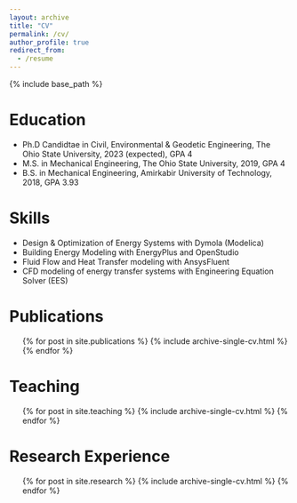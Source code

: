 ```yaml
---
layout: archive
title: "CV"
permalink: /cv/
author_profile: true
redirect_from:
  - /resume
---
```


{% include base_path %}

Education
======
* Ph.D Candidtae in Civil, Environmental & Geodetic Engineering, The Ohio State University, 2023 (expected), GPA 4
* M.S. in Mechanical Engineering, The Ohio State University, 2019, GPA 4
* B.S. in Mechanical Engineering, Amirkabir University of Technology, 2018, GPA 3.93

<!-- Work experience
======
* Summer 2015: Research Assistant
  * Github University
  * Duties included: Tagging issues
  * Supervisor: Professor Git

* Fall 2015: Research Assistant
  * Github University
  * Duties included: Merging pull requests
  * Supervisor: Professor Hub -->
  
Skills
======

* Design & Optimization of Energy Systems with Dymola (Modelica)
* Building Energy Modeling with EnergyPlus and OpenStudio
* Fluid Flow and Heat Transfer modeling with AnsysFluent
* CFD modeling of energy transfer systems with Engineering Equation Solver (EES)


Publications
======
  <ul>{% for post in site.publications %}
    {% include archive-single-cv.html %}
  {% endfor %}</ul>
  
<!-- Talks
======
  <ul>{% for post in site.talks %}
    {% include archive-single-talk-cv.html %}
  {% endfor %}</ul>
   -->
  
  
Teaching
======
  <ul>{% for post in site.teaching %}
    {% include archive-single-cv.html %}
  {% endfor %}</ul>

<!-- 
Mentoring Experience
======
* Matthew Kaes \| BSc Student \| CEGE Department \| Fall 2021
  * Guided and partially supervised the undergraduate student performing research on predicting dilution from exhausts located on the side of multi-family residential buildings

* James Staschiak \| BSc Student \| MAE Department \| Spring & Fall 2020
  * Guided and partially supervised the undergraduate student performing research on solar air-conditioning with metal organic frameworks -->



Research Experience
======
  <ul>{% for post in site.research %}
    {% include archive-single-cv.html %}
  {% endfor %}</ul>